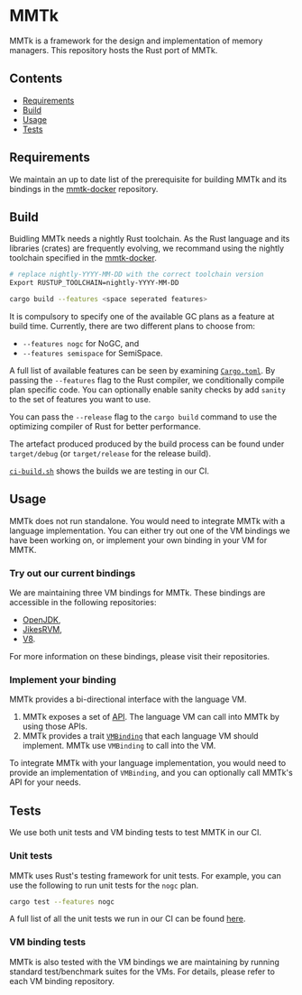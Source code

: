 # MMTk

MMTk is a framework for the design and implementation of memory managers.
This repository hosts the Rust port of MMTk.

## Contents

* [Requirements](#requirements)
* [Build](#build)
* [Usage](#Usage)
* [Tests](#tests)

## Requirements

We maintain an up to date list of the prerequisite for building MMTk and its bindings in the [mmtk-docker](https://github.com/mmtk/mmtk-docker) repository.

## Build

Buidling MMTk needs a nightly Rust toolchain.
As the Rust language and its libraries (crates) are frequently evolving, we recommand using the nightly toolchain specified in the [mmtk-docker](https://github.com/mmtk/mmtk-docker).

```bash
# replace nightly-YYYY-MM-DD with the correct toolchain version
Export RUSTUP_TOOLCHAIN=nightly-YYYY-MM-DD

cargo build --features <space seperated features>
```

It is compulsory to specify one of the available GC plans as a feature at build time. Currently, there are two different plans to choose from:
* `--features nogc` for NoGC, and 
* `--features semispace` for SemiSpace.

A full list of available features can be seen by examining [`Cargo.toml`](Cargo.toml).
By passing the `--features` flag to the Rust compiler,
we conditionally compile plan specific code.
You can optionally enable sanity checks by add `sanity` to the set of features
you want to use.

You can pass the `--release` flag to the `cargo build` command to use the
optimizing compiler of Rust for better performance.

The artefact produced produced by the build process can be found under
`target/debug` (or `target/release` for the release build).

[`ci-build.sh`](.github/scripts/ci-build.sh) shows the builds we are testing in our CI. 

## Usage

MMTk does not run standalone. You would need to integrate MMTk with a language implementation. You can either try out one of the VM bindings we have been working on, or implement your own binding in your VM for MMTK. 

### Try out our current bindings
We are maintaining three VM bindings for MMTk. These bindings are accessible in the following repositories:

* [OpenJDK](https://github.com/mmtk/mmtk-openjdk),
* [JikesRVM](https://github.com/mmtk/mmtk-jikesrvm),
* [V8](https://github.com/mmtk/mmtk-v8).

For more information on these bindings, please visit their repositories.

### Implement your binding

MMTk provides a bi-directional interface with the language VM. 
1. MMTk exposes a set of [API](src/mm/memory_manager.rs). The language VM can call into MMTk by using those APIs.
2. MMTk provides a trait [`VMBinding`](src/vm/mod.rs) that each language VM should implement. MMTk use `VMBinding` to call into the VM. 

To integrate MMTk with your language implementation, you would need to provide an implementation of `VMBinding`, and
you can optionally call MMTk's API for your needs. 

## Tests

We use both unit tests and VM binding tests to test MMTK in our CI. 

### Unit tests
MMTk uses Rust's testing framework for unit tests. For example, you can use the following to run unit tests for the `nogc` plan. 
```bash
cargo test --features nogc
```

A full list of all the unit tests we run in our CI can be found [here](.github/scripts/ci-test.sh).

### VM binding tests
MMTk is also tested with the VM bindings we are maintaining by running standard test/benchmark suites for the VMs. 
For details, please refer to each VM binding repository. 

